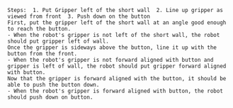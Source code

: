 
    Steps:  1. Put Gripper left of the short wall  2. Line up gripper as viewed from front  3. Push down on the button
    First, put the gripper left of the short wall at an angle good enough to reach the button.
    - When the robot's gripper is not left of the short wall, the robot should put gripper left of wall.
    Once the gripper is sideways above the button, line it up with the button from the front.
    - When the robot's gripper is not forward aligned with button and gripper is left of wall, the robot should put gripper forward aligned with button.
    Now that the gripper is forward aligned with the button, it should be able to push the button down.
    - When the robot's gripper is forward aligned with button, the robot should push down on button.